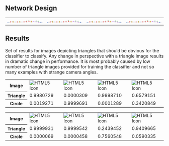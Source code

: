 ## Network Design
<table>
<tr>
    <td><img src="net_visualization.png" alt="HTML5 Icon"></td>
    <td><img src="net_visualization.png" alt="HTML5 Icon"></td>
    <td><img src="net_visualization.png" alt="HTML5 Icon"></td>
    <td><img src="net_visualization.png" alt="HTML5 Icon"></td>
</tr>
</table>

## Results

Set of results for images depicting triangles that should be obvious for
the classifier to classify. Any change in perspective with a triangle
image results in dramatic change in performance. It is most probably
caused by low number of triangle images provided for training the
classifier and not so many examples with strange camera angles.
<table>
<tr>
    <th>Image</th>
    <td><img src="http://farm2.static.flickr.com/1133/638741937_fb6d083357.jpg?v=0" alt="HTML5 Icon" width="150" height="150"></td>
    <td><img src="http://farm4.static.flickr.com/3622/3362307618_590e37da12.jpg" alt="HTML5 Icon" width="150" height="150"></td>
    <td><img src="http://farm6.static.flickr.com/5261/5579646031_c7900ff6c8.jpg" alt="HTML5 Icon" width="150" height="150"></td>
    <td><img src="http://farm4.static.flickr.com/3069/2371655967_71722f1848.jpg" alt="HTML5 Icon" width="150" height="150"></td>
</tr>

<tr>
    <th>Triangle</th>
    <td>0.9980729</td>
    <td>0.0000309</td>
    <td>0.9998710</td>
    <td>0.6579151</td>
</tr>

<tr>
    <th>Circle</th>
    <td>0.0019271</td>
    <td>0.9999691</td>
    <td>0.0001289</td>
    <td>0.3420849</td>
</tr>
</table>

<table>
<tr>
    <th>Image</th>
    <td><img src="http://farm1.static.flickr.com/208/467603366_cfc237571e.jpg" alt="HTML5 Icon" width="150" height="150"></td>
    <td><img src="http://farm3.static.flickr.com/2436/3949033524_dc688743cc.jpg" alt="HTML5 Icon" width="150" height="150"></td>
    <td><img src="http://1.bp.blogspot.com/_SO_1-gB06t0/THKKKLGsZdI/AAAAAAAAD0I/EkRvobQicq8/s1600/IMGP8509.JPG" alt="HTML5 Icon" width="150" height="150"></td>
    <td><img src="http://www.kelabhk.com/CREATIVEPHOTO/ALLPHOTO/DoubleCONE.jpg" alt="HTML5 Icon" width="150" height="150"></td>
</tr>

<tr>
    <th>Triangle</th>
    <td>0.9999931</td>
    <td>0.9999542</td>
    <td>0.2439452</td>
    <td>0.9409665</td>
</tr>

<tr>
    <th>Circle</th>
    <td>0.0000069</td>
    <td>0.0000458</td>
    <td>0.7560548</td>
    <td>0.0590335</td>
</tr>
</table>
